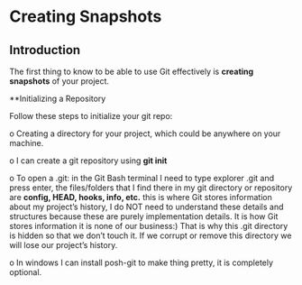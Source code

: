 # Creating Snapshots

## Introduction

The first thing to know to be able to use Git effectively is **creating snapshots** of your project. 

**Initializing a Repository

Follow these steps to initialize your git repo:

o	Creating a directory for your project, which could be anywhere on your machine. 

o	I can create a git repository using **git init**

o	To open a .git: in the Git Bash terminal I need to type explorer .git and press enter, the files/folders that I find there in my git directory or repository are **config, HEAD, hooks, info, etc.** this is where Git stores information about my project’s history, I do NOT need to understand these details and structures because these are purely implementation details. It is how Git stores information it is none of our business:) That is why this .git directory is hidden so that we don’t touch it. If we corrupt or remove this directory we will lose our project’s history. 

o	In windows I can install posh-git to make thing pretty, it is completely optional.
